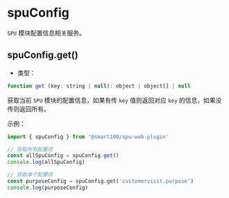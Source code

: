 
# spuConfig
`SPU` 模块配置信息相关服务。

## spuConfig.get()
+ 类型：

```js
function get (key: string | null): object | object[] | null
```

获取当前 `SPU` 模块的配置信息，如果有传 `key` 值则返回对应 `key` 的信息，如果没传则返回所有。

示例：
```js
import { spuConfig } from '@smart100/spu-web-plugin'

// 获取所有配置项
const allSpuConfig = spuConfig.get()
console.log(allSpuConfig)

// 获取单个配置项
const purposeConfig = spuConfig.get('customervisit.purpose')
console.log(purposeConfig)
```
